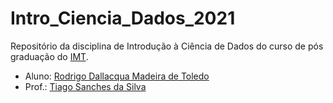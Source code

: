 # Intro_Ciencia_Dados_2021

Repositório da disciplina de Introdução à Ciência de Dados do curso de pós graduação do [IMT](https://maua.br/pos-graduacao/especializacao-360h/ciencia-de-dados-e-inteligencia-artificial).


- Aluno: [Rodrigo Dallacqua Madeira de Toledo](https://www.linkedin.com/in/rodrigo-toledo-66680618b/)
- Prof.: [Tiago Sanches da Silva](github.com/Tiagoeem)
